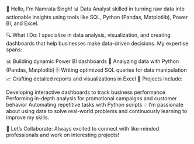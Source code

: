 👋 Hello, I'm Namrata Singh!
📊 Data Analyst skilled in turning raw data into actionable insights using tools like SQL, Python (Pandas, Matplotlib), Power BI, and Excel.

🔍 What I Do:
I specialize in data analysis, visualization, and creating dashboards that help businesses make data-driven decisions. My expertise spans:

📊 Building dynamic Power BI dashboards
🐍 Analyzing data with Python (Pandas, Matplotlib)
🗄️ Writing optimized SQL queries for data manipulation
📈 Crafting detailed reports and visualizations in Excel
🚀 Projects Include:

Developing interactive dashboards to track business performance
Performing in-depth analysis for promotional campaigns and customer behavior
Automating repetitive tasks with Python scripts
💡 I’m passionate about using data to solve real-world problems and continuously learning to improve my skills.

🌱 Let’s Collaborate: Always excited to connect with like-minded professionals and work on interesting projects!


